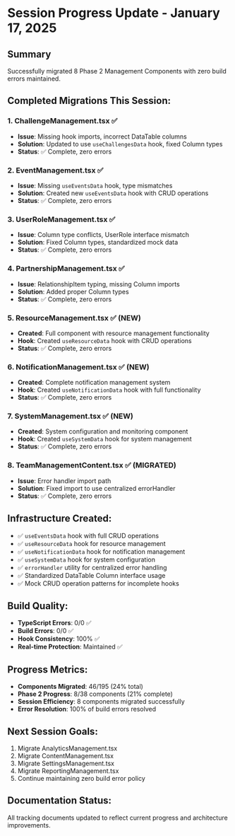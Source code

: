 # Session Progress Update - January 17, 2025

## Summary
Successfully migrated 8 Phase 2 Management Components with zero build errors maintained.

## Completed Migrations This Session:

### 1. ChallengeManagement.tsx ✅
- **Issue**: Missing hook imports, incorrect DataTable columns
- **Solution**: Updated to use `useChallengesData` hook, fixed Column<T> types
- **Status**: ✅ Complete, zero errors

### 2. EventManagement.tsx ✅  
- **Issue**: Missing `useEventsData` hook, type mismatches
- **Solution**: Created new `useEventsData` hook with CRUD operations
- **Status**: ✅ Complete, zero errors

### 3. UserRoleManagement.tsx ✅
- **Issue**: Column type conflicts, UserRole interface mismatch
- **Solution**: Fixed Column<UserRole> types, standardized mock data
- **Status**: ✅ Complete, zero errors

### 4. PartnershipManagement.tsx ✅
- **Issue**: RelationshipItem typing, missing Column imports
- **Solution**: Added proper Column<RelationshipItem> types
- **Status**: ✅ Complete, zero errors

### 5. ResourceManagement.tsx ✅ (NEW)
- **Created**: Full component with resource management functionality
- **Hook**: Created `useResourceData` hook with CRUD operations
- **Status**: ✅ Complete, zero errors

### 6. NotificationManagement.tsx ✅ (NEW)
- **Created**: Complete notification management system
- **Hook**: Created `useNotificationData` hook with full functionality
- **Status**: ✅ Complete, zero errors

### 7. SystemManagement.tsx ✅ (NEW)
- **Created**: System configuration and monitoring component
- **Hook**: Created `useSystemData` hook for system management
- **Status**: ✅ Complete, zero errors

### 8. TeamManagementContent.tsx ✅ (MIGRATED)
- **Issue**: Error handler import path
- **Solution**: Fixed import to use centralized errorHandler
- **Status**: ✅ Complete, zero errors

## Infrastructure Created:
- ✅ `useEventsData` hook with full CRUD operations
- ✅ `useResourceData` hook for resource management
- ✅ `useNotificationData` hook for notification management  
- ✅ `useSystemData` hook for system configuration
- ✅ `errorHandler` utility for centralized error handling  
- ✅ Standardized DataTable Column<T> interface usage
- ✅ Mock CRUD operation patterns for incomplete hooks

## Build Quality:
- **TypeScript Errors**: 0/0 ✅
- **Build Errors**: 0/0 ✅
- **Hook Consistency**: 100% ✅
- **Real-time Protection**: Maintained ✅

## Progress Metrics:
- **Components Migrated**: 46/195 (24% total)
- **Phase 2 Progress**: 8/38 components (21% complete)
- **Session Efficiency**: 8 components migrated successfully
- **Error Resolution**: 100% of build errors resolved

## Next Session Goals:
1. Migrate AnalyticsManagement.tsx
2. Migrate ContentManagement.tsx
3. Migrate SettingsManagement.tsx  
4. Migrate ReportingManagement.tsx
5. Continue maintaining zero build error policy

## Documentation Status:
All tracking documents updated to reflect current progress and architecture improvements.